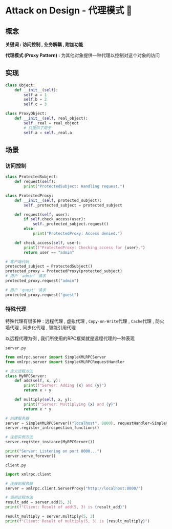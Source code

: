# Attack on Design - 代理模式 🪼

## 概念

**关键词 : 访问控制 , 业务解耦 , 附加功能**

**代理模式 (Proxy Pattern) :** 为其他对象提供一种代理以控制对这个对象的访问

## 实现

```python
class Object:
    def __init__(self):
        self.a = 1
        self.b = 2
        self.c = 3

class ProxyObject:
    def __init__(self, real_object):
        self._real = real_object
        # 只提供了用于
        self.a = self._real.a
```

## 场景

### 访问控制

```python
class ProtectedSubject:
    def request(self):
        print("ProtectedSubject: Handling request.")

class ProtectedProxy:
    def __init__(self, protected_subject):
        self._protected_subject = protected_subject

    def request(self, user):
        if self.check_access(user):
            self._protected_subject.request()
        else:
            print("ProtectedProxy: Access denied.")

    def check_access(self, user):
        print(f"ProtectedProxy: Checking access for {user}.")
        return user == "admin"

# 客户端代码
protected_subject = ProtectedSubject()
protected_proxy = ProtectedProxy(protected_subject)
# 用户 'admin' 请求
protected_proxy.request("admin")

# 用户 'guest' 请求
protected_proxy.request("guest")
```

### 特殊代理

特殊代理有很多种 : 远程代理 , 虚拟代理 , `Copy-on-Write`代理 , `Cache`代理 , 防火墙代理 , 同步化代理 , 智能引用代理

以远程代理为例 , 我们所使用的RPC框架就是远程代理的一种表现

`server.py` 

```python
from xmlrpc.server import SimpleXMLRPCServer
from xmlrpc.server import SimpleXMLRPCRequestHandler

# 定义远程方法
class MyRPCServer:
    def add(self, x, y):
        print(f"Server: Adding {x} and {y}")
        return x + y

    def multiply(self, x, y):
        print(f"Server: Multiplying {x} and {y}")
        return x * y

# 创建服务器
server = SimpleXMLRPCServer(("localhost", 8000), requestHandler=SimpleXMLRPCRequestHandler)
server.register_introspection_functions()

# 注册实例方法
server.register_instance(MyRPCServer())

print("Server: Listening on port 8000...")
server.serve_forever()
```

`client.py` 

```python
import xmlrpc.client

# 连接到服务器
server = xmlrpc.client.ServerProxy("http://localhost:8000/")

# 调用远程方法
result_add = server.add(5, 3)
print(f"Client: Result of add(5, 3) is {result_add}")

result_multiply = server.multiply(5, 3)
print(f"Client: Result of multiply(5, 3) is {result_multiply}")
```



